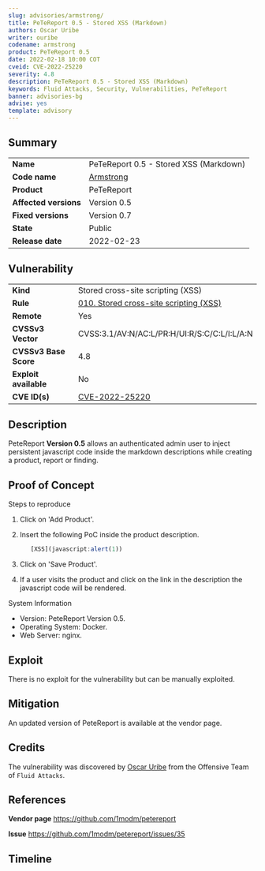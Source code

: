 ```yaml
---
slug: advisories/armstrong/
title: PeTeReport 0.5 - Stored XSS (Markdown)
authors: Oscar Uribe
writer: ouribe
codename: armstrong
product: PeTeReport 0.5
date: 2022-02-18 10:00 COT
cveid: CVE-2022-25220
severity: 4.8
description: PeTeReport 0.5 - Stored XSS (Markdown)
keywords: Fluid Attacks, Security, Vulnerabilities, PeTeReport
banner: advisories-bg
advise: yes
template: advisory
---
```


## Summary

|                       |                                                            |
| --------------------- | ---------------------------------------------------------- |
| **Name**              | PeTeReport 0.5 - Stored XSS (Markdown)                     |
| **Code name**         | [Armstrong](https://en.wikipedia.org/wiki/Louis_Armstrong) |
| **Product**           | PeTeReport                                                 |
| **Affected versions** | Version 0.5                                                |
| **Fixed versions**    | Version 0.7                                                |
| **State**             | Public                                                     |
| **Release date**      | 2022-02-23                                                 |

## Vulnerability

|                       |                                                                                                      |
| --------------------- | ---------------------------------------------------------------------------------------------------- |
| **Kind**              | Stored cross-site scripting (XSS)                                                                    |
| **Rule**              | [010. Stored cross-site scripting (XSS)](https://docs.fluidattacks.com/criteria/vulnerabilities/010) |
| **Remote**            | Yes                                                                                                  |
| **CVSSv3 Vector**     | CVSS:3.1/AV:N/AC:L/PR:H/UI:R/S:C/C:L/I:L/A:N                                                         |
| **CVSSv3 Base Score** | 4.8                                                                                                  |
| **Exploit available** | No                                                                                                   |
| **CVE ID(s)**         | [CVE-2022-25220](https://cve.mitre.org/cgi-bin/cvename.cgi?name=CVE-2022-25220)                      |

## Description

PeteReport **Version 0.5** allows an authenticated admin user
to inject persistent javascript code inside the markdown descriptions
while creating a product, report or finding.

## Proof of Concept

Steps to reproduce

1. Click on 'Add Product'.
2. Insert the following PoC inside the product description.

   ```javascript
      [XSS](javascript:alert(1))
   ```

3. Click on 'Save Product'.
4. If a user visits the product and click on the link in
   the description the javascript code will be rendered.

System Information

* Version: PeteReport Version 0.5.
* Operating System: Docker.
* Web Server: nginx.

## Exploit

There is no exploit for the vulnerability but can be manually exploited.

## Mitigation

An updated version of PeteReport is available at the vendor page.

## Credits

The vulnerability was discovered by [Oscar
Uribe](https://co.linkedin.com/in/oscar-uribe-londo%C3%B1o-0b6534155) from the Offensive
Team of  `Fluid Attacks`.

## References

**Vendor page** <https://github.com/1modm/petereport>

**Issue** <https://github.com/1modm/petereport/issues/35>

## Timeline

<time-lapse
  discovered="2022-02-08"
  contacted="2022-02-08"
  replied="2022-02-09"
  confirmed=""
  patched="2022-02-28"
  disclosure="2022-02-23">
</time-lapse>
